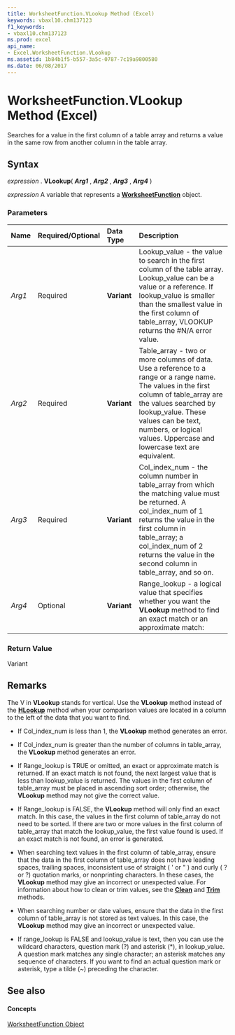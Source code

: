 ```yaml
---
title: WorksheetFunction.VLookup Method (Excel)
keywords: vbaxl10.chm137123
f1_keywords:
- vbaxl10.chm137123
ms.prod: excel
api_name:
- Excel.WorksheetFunction.VLookup
ms.assetid: 1b84b1f5-b557-3a5c-0787-7c19a9800580
ms.date: 06/08/2017
---
```



# WorksheetFunction.VLookup Method (Excel)

Searches for a value in the first column of a table array and returns a value in the same row from another column in the table array. 


## Syntax

 _expression_ . **VLookup**( **_Arg1_** , **_Arg2_** , **_Arg3_** , **_Arg4_** )

 _expression_ A variable that represents a **[WorksheetFunction](Excel.WorksheetFunction.md)** object.


### Parameters



|**Name**|**Required/Optional**|**Data Type**|**Description**|
|:-----|:-----|:-----|:-----|
| _Arg1_|Required| **Variant**|Lookup_value - the value to search in the first column of the table array. Lookup_value can be a value or a reference. If lookup_value is smaller than the smallest value in the first column of table_array, VLOOKUP returns the #N/A error value.|
| _Arg2_|Required| **Variant**|Table_array - two or more columns of data. Use a reference to a range or a range name. The values in the first column of table_array are the values searched by lookup_value. These values can be text, numbers, or logical values. Uppercase and lowercase text are equivalent. |
| _Arg3_|Required| **Variant**|Col_index_num - the column number in table_array from which the matching value must be returned. A col_index_num of 1 returns the value in the first column in table_array; a col_index_num of 2 returns the value in the second column in table_array, and so on.|
| _Arg4_|Optional| **Variant**|Range_lookup - a logical value that specifies whether you want the  **VLookup** method to find an exact match or an approximate match:|

### Return Value

Variant


## Remarks

The V in  **VLookup** stands for vertical. Use the **VLookup** method instead of the **[HLookup](Excel.WorksheetFunction.HLookup.md)** method when your comparison values are located in a column to the left of the data that you want to find.


- If Col_index_num is less than 1, the  **VLookup** method generates an error.
    
- If Col_index_num is greater than the number of columns in table_array, the  **VLookup** method generates an error.
    

-  If Range_lookup is TRUE or omitted, an exact or approximate match is returned. If an exact match is not found, the next largest value that is less than lookup_value is returned. The values in the first column of table_array must be placed in ascending sort order; otherwise, the **VLookup** method may not give the correct value.
    
- If Range_lookup is FALSE, the  **VLookup** method will only find an exact match. In this case, the values in the first column of table_array do not need to be sorted. If there are two or more values in the first column of table_array that match the lookup_value, the first value found is used. If an exact match is not found, an error is generated.
    

- When searching text values in the first column of table_array, ensure that the data in the first column of table_array does not have leading spaces, trailing spaces, inconsistent use of straight ( ' or " ) and curly ( ? or ?) quotation marks, or nonprinting characters. In these cases, the  **VLookup** method may give an incorrect or unexpected value. For information about how to clean or trim values, see the **[Clean](Excel.WorksheetFunction.Clean.md)** and **[Trim](Excel.WorksheetFunction.Trim.md)** methods.
    
- When searching number or date values, ensure that the data in the first column of table_array is not stored as text values. In this case, the  **VLookup** method may give an incorrect or unexpected value.
    
- If range_lookup is FALSE and lookup_value is text, then you can use the wildcard characters, question mark (?) and asterisk (*), in lookup_value. A question mark matches any single character; an asterisk matches any sequence of characters. If you want to find an actual question mark or asterisk, type a tilde (~) preceding the character.
    

## See also


#### Concepts


[WorksheetFunction Object](Excel.WorksheetFunction.md)

